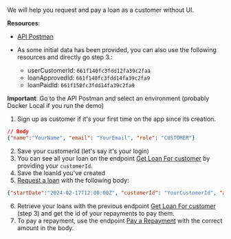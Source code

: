 We will help you request and pay a loan as a customer without UI.

**Resources**:

- [API Postman](https://www.postman.com/cryosat-astronaut-14351547/workspace/apire-mini-app/collection/31279199-48457e12-af79-4c03-8213-5d053e426487)
- As some initial data has been provided, you can also use the following resources and directly go step 3.:

  - userCustomerId: `661f140fc3fdd12fa39c2faa`
  - loanApprovedId: `661f140fc3fdd14fa39c2fa9`
  - loanPaidId: `661f150fc3fdd14fa39c2fa9`

**Important**: Go to the API Postman and select an environment (probably Docker Local if you run the demo)

1. Sign up as customer if it's your first time on the app since its creation.

```JSON
// Body
{"name":"YourName", "email": "YourEmail", "role": "CUSTOMER"}
```

2. Save your customerId (let's say it's your login)
3. You can see all your loan on the endpoint [Get Loan For customer](https://www.postman.com/cryosat-astronaut-14351547/workspace/apire-mini-app/request/31279199-097c0502-abfd-4fb6-ad64-038cb543e41d) by providing your `customerId`.
4. Save the loanId you've created
5. [Request a loan](https://www.postman.com/cryosat-astronaut-14351547/workspace/apire-mini-app/request/31279199-4ff07b2b-60cf-4bf7-ae94-29170dc378c6) with the following body:

```JSON
{"startDate":"2024-02-17T12:00:00Z", "customerId": "YourCustomerId", "amount": "3000", "term": "2"}
```

6. Retrieve your loans with the previous endpoint [Get Loan For customer](https://www.postman.com/cryosat-astronaut-14351547/workspace/apire-mini-app/request/31279199-097c0502-abfd-4fb6-ad64-038cb543e41d) (step 3) and get the id of your repayments to pay them.
7. To pay a repayment, use the endpoint [Pay a Repayment](https://www.postman.com/cryosat-astronaut-14351547/workspace/apire-mini-app/request/31279199-49f26fbe-1b4b-4b9c-9804-b9e0b5d8e0ef) with the correct amount in the body.
